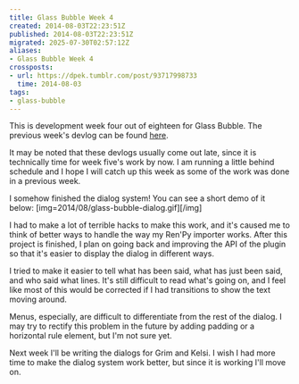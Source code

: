 ```yaml
---
title: Glass Bubble Week 4
created: 2014-08-03T22:23:51Z
published: 2014-08-03T22:23:51Z
migrated: 2025-07-30T02:57:12Z
aliases:
- Glass Bubble Week 4
crossposts:
- url: https://dpek.tumblr.com/post/93717998733
  time: 2014-08-03
tags:
- glass-bubble
---
```


This is development week four out of eighteen for Glass Bubble. The previous week's devlog can be found [here](20140727000835.md).

It may be noted that these devlogs usually come out late, since it is technically time for week five's work by now. I am running a little behind schedule and I hope I will catch up this week as some of the work was done in a previous week.

I somehow finished the dialog system! You can see a short demo of it below:
[img=2014/08/glass-bubble-dialog.gif][/img]

I had to make a lot of terrible hacks to make this work, and it's caused me to think of better ways to handle the way my Ren'Py importer works. After this project is finished, I plan on going back and improving the API of the plugin so that it's easier to display the dialog in different ways.

I tried to make it easier to tell what has been said, what has just been said, and who said what lines. It's still difficult to read what's going on, and I feel like most of this would be corrected if I had transitions to show the text moving around.

Menus, especially, are difficult to differentiate from the rest of the dialog. I may try to rectify this problem in the future by adding padding or a horizontal rule element, but I'm not sure yet.

Next week I'll be writing the dialogs for Grim and Kelsi. I wish I had more time to make the dialog system work better, but since it is working I'll move on.

